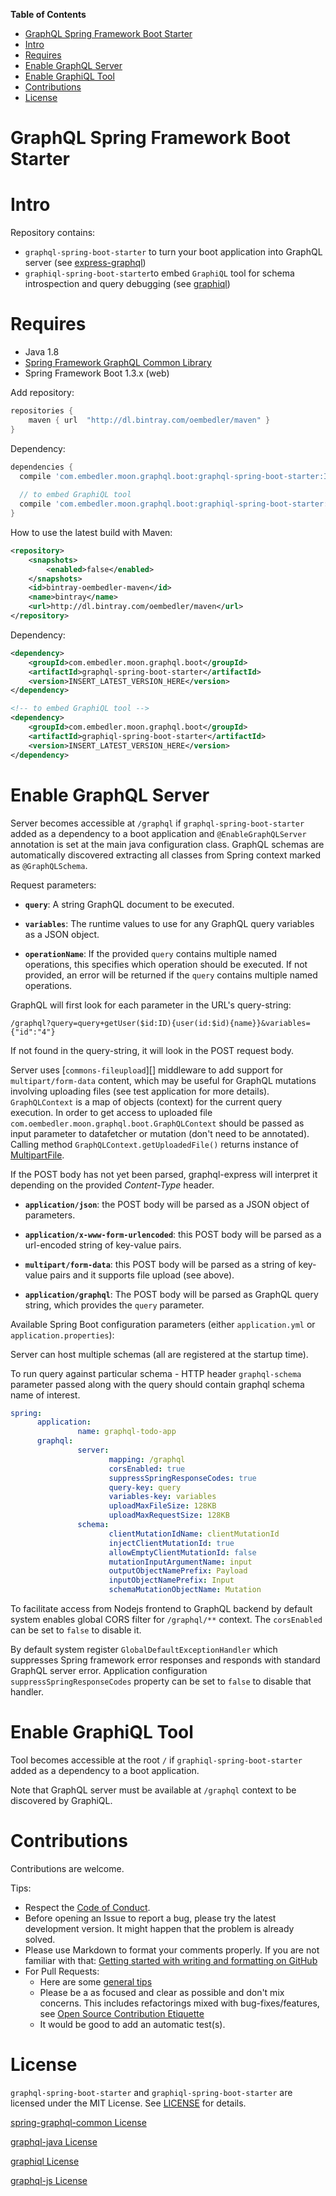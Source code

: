 <!-- START doctoc generated TOC please keep comment here to allow auto update -->
<!-- DON'T EDIT THIS SECTION, INSTEAD RE-RUN doctoc TO UPDATE -->
**Table of Contents**

- [GraphQL Spring Framework Boot Starter](#graphql-spring-framework-boot-starter)
- [Intro](#intro)
- [Requires](#requires)
- [Enable GraphQL Server](#enable-graphql-server)
- [Enable GraphiQL Tool](#enable-graphiql-tool)
- [Contributions](#contributions)
- [License](#license)

<!-- END doctoc generated TOC please keep comment here to allow auto update -->

# GraphQL Spring Framework Boot Starter



# Intro

Repository contains:

* `graphql-spring-boot-starter` to turn your boot application into GraphQL server (see [express-graphql](https://github.com/graphql/express-graphql))
* `graphiql-spring-boot-starter`to embed `GraphiQL` tool for schema introspection and query debugging (see [graphiql](https://github.com/graphql/graphiql))

# Requires

  * Java 1.8
  * [Spring Framework GraphQL Common Library](https://github.com/oembedler/spring-graphql-common)
  * Spring Framework Boot 1.3.x (web)  

Add repository:

```gradle
repositories {
    maven { url  "http://dl.bintray.com/oembedler/maven" }
}
```

Dependency:

```gradle
dependencies {
  compile 'com.embedler.moon.graphql.boot:graphql-spring-boot-starter:INSERT_LATEST_VERSION_HERE'
  
  // to embed GraphiQL tool
  compile 'com.embedler.moon.graphql.boot:graphiql-spring-boot-starter:INSERT_LATEST_VERSION_HERE'
}
```

How to use the latest build with Maven:

```xml
<repository>
    <snapshots>
        <enabled>false</enabled>
    </snapshots>
    <id>bintray-oembedler-maven</id>
    <name>bintray</name>
    <url>http://dl.bintray.com/oembedler/maven</url>
</repository>
```

Dependency:

```xml
<dependency>
    <groupId>com.embedler.moon.graphql.boot</groupId>
    <artifactId>graphql-spring-boot-starter</artifactId>
    <version>INSERT_LATEST_VERSION_HERE</version>
</dependency>

<!-- to embed GraphiQL tool -->
<dependency>
    <groupId>com.embedler.moon.graphql.boot</groupId>
    <artifactId>graphiql-spring-boot-starter</artifactId>
    <version>INSERT_LATEST_VERSION_HERE</version>
</dependency>
```


# Enable GraphQL Server

Server becomes accessible at `/graphql` if `graphql-spring-boot-starter` added as a dependency to a boot application
and `@EnableGraphQLServer` annotation is set at the main java configuration class.
GraphQL schemas are automatically discovered extracting all classes from Spring context marked as `@GraphQLSchema`.

Request parameters:

  * **`query`**: A string GraphQL document to be executed.

  * **`variables`**: The runtime values to use for any GraphQL query variables
    as a JSON object.

  * **`operationName`**: If the provided `query` contains multiple named
    operations, this specifies which operation should be executed. If not
    provided, an error will be returned if the `query` contains multiple
    named operations.

GraphQL will first look for each parameter in the URL's query-string:

```
/graphql?query=query+getUser($id:ID){user(id:$id){name}}&variables={"id":"4"}
```

If not found in the query-string, it will look in the POST request body.

Server uses [`commons-fileupload`][] middleware to add support
for `multipart/form-data` content, which may be useful for GraphQL mutations
involving uploading files (see test application for more details).
 `GraphQLContext` is a map of objects (context) for the current query execution.
In order to get access to uploaded file 
`com.oembedler.moon.graphql.boot.GraphQLContext` should be passed as input parameter to datafetcher or mutation (don't need to be annotated).
Calling method `GraphQLContext.getUploadedFile()` returns instance of [MultipartFile](https://docs.spring.io/spring/docs/current/javadoc-api/org/springframework/web/multipart/MultipartFile.html).

If the POST body has not yet been parsed, graphql-express will interpret it
depending on the provided *Content-Type* header.

  * **`application/json`**: the POST body will be parsed as a JSON
    object of parameters.

  * **`application/x-www-form-urlencoded`**: this POST body will be
    parsed as a url-encoded string of key-value pairs.
    
  * **`multipart/form-data`**: this POST body will be
    parsed as a string of key-value pairs and it supports file upload (see above).    

  * **`application/graphql`**: The POST body will be parsed as GraphQL
    query string, which provides the `query` parameter.

Available Spring Boot configuration parameters (either `application.yml` or `application.properties`):

Server can host multiple schemas (all are registered at the startup time). 

To run query against particular schema - HTTP header `graphql-schema` parameter passed along with the query should contain graphql schema name of interest.

```yaml
spring:
      application:
               name: graphql-todo-app
      graphql:
               server:
                      mapping: /graphql
                      corsEnabled: true
                      suppressSpringResponseCodes: true
                      query-key: query
                      variables-key: variables
                      uploadMaxFileSize: 128KB
                      uploadMaxRequestSize: 128KB
               schema:
                      clientMutationIdName: clientMutationId
                      injectClientMutationId: true
                      allowEmptyClientMutationId: false
                      mutationInputArgumentName: input
                      outputObjectNamePrefix: Payload
                      inputObjectNamePrefix: Input
                      schemaMutationObjectName: Mutation
```

To facilitate access from Nodejs frontend to GraphQL backend by default system enables global CORS filter for `/graphql/**` context.
The `corsEnabled` can be set to `false` to disable it.

By default system register `GlobalDefaultExceptionHandler` which suppresses Spring framework error responses and responds with standard GraphQL server error.
Application configuration `suppressSpringResponseCodes` property can be set to `false` to disable that handler.

# Enable GraphiQL Tool

Tool becomes accessible at the root `/` if `graphiql-spring-boot-starter` added as a dependency to a boot application.

Note that GraphQL server must be available at `/graphql` context to be discovered by GraphiQL.

# Contributions

Contributions are welcome.

Tips:

- Respect the [Code of Conduct](http://contributor-covenant.org/version/1/3/0/).
- Before opening an Issue to report a bug, please try the latest development version. 
It might happen that the problem is already solved.
- Please use  Markdown to format your comments properly. 
If you are not familiar with that: [Getting started with writing and formatting on GitHub](https://help.github.com/articles/getting-started-with-writing-and-formatting-on-github/)
- For Pull Requests:
  - Here are some [general tips](https://github.com/blog/1943-how-to-write-the-perfect-pull-request)
  - Please be a as focused and clear as possible and don't mix concerns. 
    This includes refactorings mixed with bug-fixes/features, see [Open Source Contribution Etiquette](http://tirania.org/blog/archive/2010/Dec-31.html) 
  - It would be good to add an automatic test(s). 
  

# License

`graphql-spring-boot-starter` and `graphiql-spring-boot-starter` are licensed under the MIT License. See [LICENSE](LICENSE.md) for details.

[spring-graphql-common License](https://github.com/oembedler/spring-graphql-common/blob/master/LICENSE.md)

[graphql-java License](https://github.com/andimarek/graphql-java/blob/master/LICENSE.md)

[graphiql License](https://github.com/graphql/graphiql/blob/master/LICENSE)

[graphql-js License](https://github.com/graphql/graphql-js/blob/master/LICENSE)
